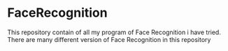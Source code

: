 # FaceRecognition
This repository contain of all my program of Face Recognition i have tried. There are many different version of Face Recognition in this repository

